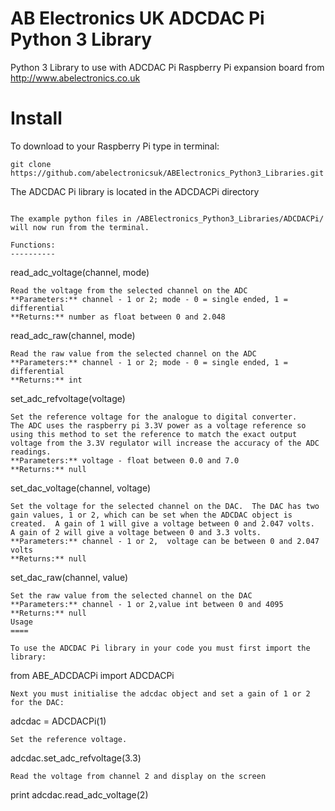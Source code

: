 AB Electronics UK ADCDAC Pi Python 3 Library
=====

Python 3 Library to use with ADCDAC Pi Raspberry Pi expansion board from http://www.abelectronics.co.uk

Install
====

To download to your Raspberry Pi type in terminal: 

```
git clone https://github.com/abelectronicsuk/ABElectronics_Python3_Libraries.git
```
The ADCDAC Pi library is located in the ADCDACPi directory

```

The example python files in /ABElectronics_Python3_Libraries/ADCDACPi/ will now run from the terminal.

Functions:
----------

```
read_adc_voltage(channel, mode) 
```
Read the voltage from the selected channel on the ADC  
**Parameters:** channel - 1 or 2; mode - 0 = single ended, 1 = differential
**Returns:** number as float between 0 and 2.048

```
read_adc_raw(channel, mode) 
```
Read the raw value from the selected channel on the ADC  
**Parameters:** channel - 1 or 2; mode - 0 = single ended, 1 = differential
**Returns:** int
```
set_adc_refvoltage(voltage)
```
Set the reference voltage for the analogue to digital converter.  
The ADC uses the raspberry pi 3.3V power as a voltage reference so using this method to set the reference to match the exact output voltage from the 3.3V regulator will increase the accuracy of the ADC readings.  
**Parameters:** voltage - float between 0.0 and 7.0  
**Returns:** null

```
set_dac_voltage(channel, voltage)
```
Set the voltage for the selected channel on the DAC.  The DAC has two gain values, 1 or 2, which can be set when the ADCDAC object is created.  A gain of 1 will give a voltage between 0 and 2.047 volts.  A gain of 2 will give a voltage between 0 and 3.3 volts.  
**Parameters:** channel - 1 or 2,  voltage can be between 0 and 2.047 volts  
**Returns:** null 

```
set_dac_raw(channel, value)
```
Set the raw value from the selected channel on the DAC  
**Parameters:** channel - 1 or 2,value int between 0 and 4095  
**Returns:** null 
Usage
====

To use the ADCDAC Pi library in your code you must first import the library:
```
from ABE_ADCDACPi import ADCDACPi
```
Next you must initialise the adcdac object and set a gain of 1 or 2 for the DAC:
```
adcdac = ADCDACPi(1)
```
Set the reference voltage.
```
adcdac.set_adc_refvoltage(3.3)
```
Read the voltage from channel 2 and display on the screen
```
print adcdac.read_adc_voltage(2)
```
